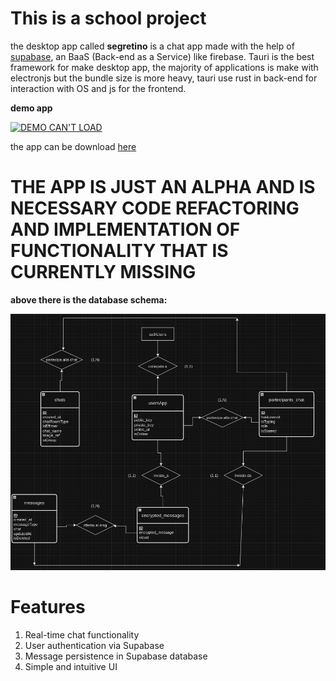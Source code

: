 # This is a school project

the desktop app called **segretino** is a chat app made with the help of [supabase](https://supabase.com/), an BaaS (Back-end as a Service) like firebase.
Tauri is the best framework for make desktop app, the majority of applications is make with electronjs but the bundle size is more heavy, tauri use rust in back-end for interaction with OS and js for the frontend.

**demo app**

[![DEMO CAN'T LOAD](https://img.youtube.com/vi/zg779y5zSGY/0.jpg)](https://www.youtube.com/watch?v=zg779y5zSGY)

the app can be download [here](https://segretino-web-project.vercel.app)

# THE APP IS JUST AN ALPHA AND IS NECESSARY CODE REFACTORING AND IMPLEMENTATION OF FUNCTIONALITY THAT IS CURRENTLY MISSING

**above there is the database schema:**

![image can't load](./diagarammaER.png)
# Features

1.  Real-time chat functionality
2.  User authentication via Supabase
3.  Message persistence in Supabase database
4.  Simple and intuitive UI
